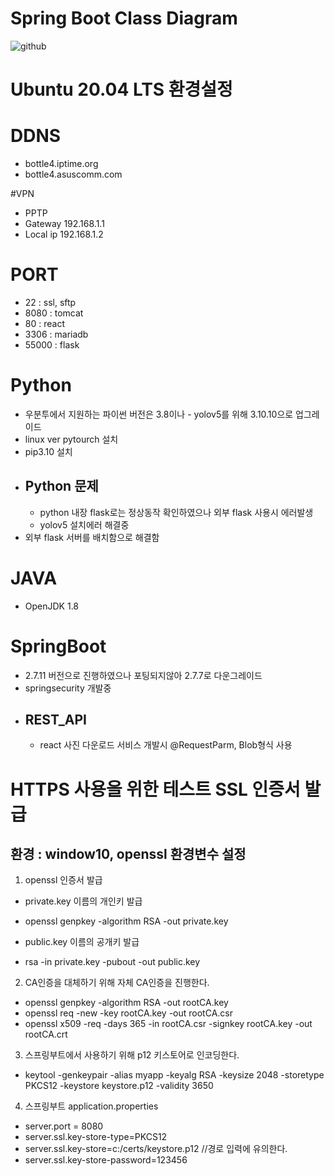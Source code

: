 # Spring Boot Class Diagram

![github](https://github.com/parkjunyeongg/bottle-project/assets/122770606/38e79c12-0cf1-4499-a91b-bae797e1f4a1)


Ubuntu 20.04 LTS 환경설정
=============

# DDNS
* bottle4.iptime.org
* bottle4.asuscomm.com

#VPN 
* PPTP
* Gateway 192.168.1.1
* Local ip 192.168.1.2

# PORT
* 22 : ssl, sftp
* 8080 : tomcat
* 80 : react
* 3306 : mariadb
* 55000 : flask

# Python
- 우분투에서 지원하는 파이썬 버전은 3.8이나 - yolov5를 위해 3.10.10으로 업그레이드 
- linux ver pytourch 설치
- pip3.10 설치
- ## Python 문제
  - python 내장 flask로는 정상동작 확인하였으나 외부 flask 사용시 에러발생
  - yolov5 설치에러 해결중 
- 외부 flask 서버를 배치함으로 해결함

# JAVA
- OpenJDK 1.8

# SpringBoot
- 2.7.11 버전으로 진행하였으나 포팅되지않아 2.7.7로 다운그레이드
- springsecurity 개발중
- ## REST_API
  - react 사진 다운로드 서비스 개발시 @RequestParm, Blob형식 사용

# HTTPS 사용을 위한 테스트 SSL 인증서 발급
## 환경 : window10, openssl 환경변수 설정

1. openssl 인증서 발급
 * private.key 이름의 개인키 발급
 - openssl genpkey -algorithm RSA -out private.key
 * public.key 이름의 공개키 발급 
 - rsa -in private.key -pubout -out public.key


2. CA인증을 대체하기 위해 자체 CA인증을 진행한다.
 - openssl genpkey -algorithm RSA -out rootCA.key
 - openssl req -new -key rootCA.key -out rootCA.csr
 - openssl x509 -req -days 365 -in rootCA.csr -signkey rootCA.key -out rootCA.crt
 
3. 스프링부트에서 사용하기 위해 p12 키스토어로 인코딩한다.
 - keytool -genkeypair -alias myapp -keyalg RSA -keysize 2048 -storetype PKCS12 -keystore keystore.p12 -validity 3650

4. 스프링부트 application.properties
 - server.port = 8080
 - server.ssl.key-store-type=PKCS12
 - server.ssl.key-store=c:/certs/keystore.p12 //경로 입력에 유의한다.
 - server.ssl.key-store-password=123456

